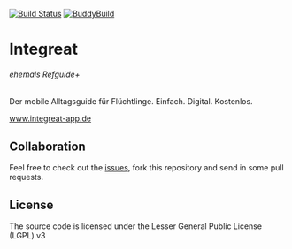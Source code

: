 [![Build Status](https://travis-ci.org/Integreat/app-android.svg?branch=master)](https://travis-ci.org/Integreat/app-android)
[![BuddyBuild](https://dashboard.buddybuild.com/api/statusImage?appID=56ac36b536e4870100da4adb&branch=master&build=latest)](https://dashboard.buddybuild.com/apps/56ac36b536e4870100da4adb/build/latest)

# Integreat
###### ehemals Refguide+ 

Der mobile Alltagsguide für Flüchtlinge. 
Einfach. Digital. Kostenlos.

www.integreat-app.de


## Collaboration
Feel free to check out the [issues](https://github.com/Integreat/app/issues), fork this repository and send in some pull requests.

## License
The source code is licensed under the Lesser General Public License (LGPL) v3
